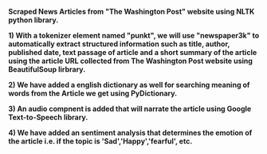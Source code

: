 **Scraped News Articles from "The Washington Post" website using NLTK python library.**

**1) With a tokenizer element named "punkt", we will use "newspaper3k" to automatically extract structured information such as title, author, published date, text passage of article and a short summary of the article using the article URL collected from The Washington Post website using BeautifulSoup lirbrary.**

**2) We have added a english dictionary as well for searching meaning of words from the Article we get using PyDictionary.**

**3) An audio compnent is added that will narrate the article using Google Text-to-Speech library.**

**4) We have added an sentiment analysis that determines the emotion of the article i.e. if the topic is 'Sad','Happy','fearful', etc.**
